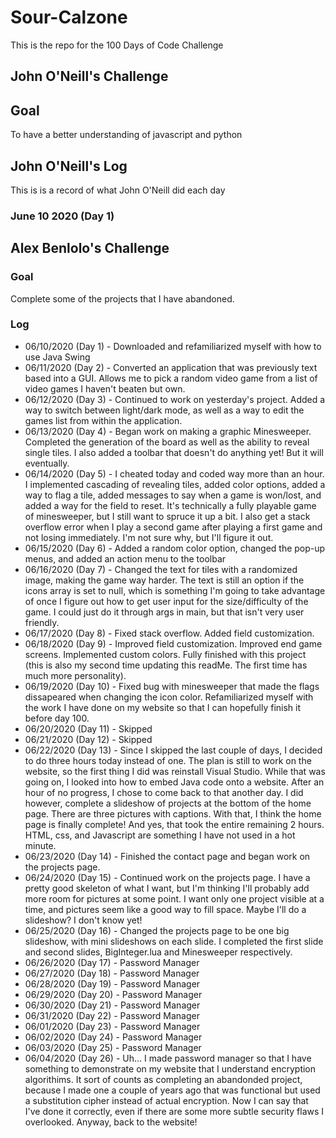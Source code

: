 # Sour-Calzone
This is the repo for the 100 Days of Code Challenge

## John O'Neill's Challenge

## Goal
To have a better understanding of javascript and python


## John O'Neill's Log
This is is a record of what John O'Neill did each day
### June 10 2020 (Day 1)

## Alex Benlolo's Challenge

### Goal
Complete some of the projects that I have abandoned.

### Log
* 06/10/2020 (Day 1) - Downloaded and refamiliarized myself with how to use Java Swing
* 06/11/2020 (Day 2) - Converted an application that was previously text based into a GUI. Allows me to pick a random video game from a list of video games I haven't beaten but own.
* 06/12/2020 (Day 3) - Continued to work on yesterday's project. Added a way to switch between light/dark mode, as well as a way to edit the games list from within the application.
* 06/13/2020 (Day 4) - Began work on making a graphic Minesweeper. Completed the generation of the board as well as the ability to reveal single tiles. I also added a toolbar that doesn't do anything yet! But it will eventually.
* 06/14/2020 (Day 5) - I cheated today and coded way more than an hour. I implemented cascading of revealing tiles, added color options, added a way to flag a tile, added messages to say when a game is won/lost, and added a way for the field to reset. It's technically a fully playable game of minesweeper, but I still want to spruce it up a bit. I also get a stack overflow error when I play a second game after playing a first game and not losing immediately. I'm not sure why, but I'll figure it out.
* 06/15/2020 (Day 6) - Added a random color option, changed the pop-up menus, and added an action menu to the toolbar
* 06/16/2020 (Day 7) - Changed the text for tiles with a randomized image, making the game way harder. The text is still an option if the icons array is set to null, which is something I'm going to take advantage of once I figure out how to get user input for the size/difficulty of the game. I could just do it through args in main, but that isn't very user friendly.
* 06/17/2020 (Day 8) - Fixed stack overflow. Added field customization.
* 06/18/2020 (Day 9) - Improved field customization. Improved end game screens. Implemented custom colors. Fully finished with this project (this is also my second time updating this readMe. The first time has much more personality).
* 06/19/2020 (Day 10) - Fixed bug with minesweeper that made the flags dissapeared when changing the icon color. Refamiliarized myself with the work I have done on my website so that I can hopefully finish it before day 100.
* 06/20/2020 (Day 11) - Skipped
* 06/21/2020 (Day 12) - Skipped
* 06/22/2020 (Day 13) - Since I skipped the last couple of days, I decided to do three hours today instead of one. The plan is still to work on the website, so the first thing I did was reinstall Visual Studio. While that was going on, I looked into how to embed Java code onto a website. After an hour of no progress, I chose to come back to that another day. I did however, complete a slideshow of projects at the bottom of the home page. There are three pictures with captions. With that, I think the home page is finally complete! And yes, that took the entire remaining 2 hours. HTML, css, and Javascript are something I have not used in a hot minute.
* 06/23/2020 (Day 14) - Finished the contact page and began work on the projects page.
* 06/24/2020 (Day 15) - Continued work on the projects page. I have a pretty good skeleton of what I want, but I'm thinking I'll probably add more room for pictures at some point. I want only one project visible at a time, and pictures seem like a good way to fill space. Maybe I'll do a slideshow? I don't know yet!
* 06/25/2020 (Day 16) - Changed the projects page to be one big slideshow, with mini slideshows on each slide. I completed the first slide and second slides, BigInteger.lua and Minesweeper respectively.
* 06/26/2020 (Day 17) - Password Manager
* 06/27/2020 (Day 18) - Password Manager
* 06/28/2020 (Day 19) - Password Manager
* 06/29/2020 (Day 20) - Password Manager
* 06/30/2020 (Day 21) - Password Manager
* 06/31/2020 (Day 22) - Password Manager
* 06/01/2020 (Day 23) - Password Manager
* 06/02/2020 (Day 24) - Password Manager
* 06/03/2020 (Day 25) - Password Manager
* 06/04/2020 (Day 26) - Uh... I made password manager so that I have something to demonstrate on my website that I understand encryption algorithims. It sort of counts as completing an abandonded project, because I made one a couple of years ago that was functional but used a substitution cipher instead of actual encryption. Now I can say that I've done it correctly, even if there are some more subtle security flaws I overlooked. Anyway, back to the website!
